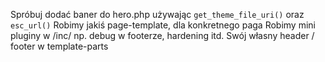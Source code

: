 Spróbuj dodać baner do hero.php używając `get_theme_file_uri()` oraz `esc_url()`
Robimy jakiś page-template, dla konkretnego paga
Robimy mini pluginy w /inc/ np. debug w footerze, hardening itd.
Swój własny header / footer w template-parts

